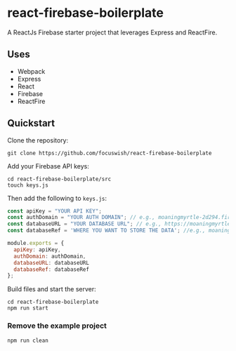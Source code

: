 # react-firebase-boilerplate

A ReactJs Firebase starter project that leverages Express and ReactFire. 

## Uses

- Webpack
- Express 
- React 
- Firebase
- ReactFire

## Quickstart

Clone the repository:

```
git clone https://github.com/focuswish/react-firebase-boilerplate
```

Add your Firebase API keys:

```
cd react-firebase-boilerplate/src
touch keys.js
```
Then add the following to <code>keys.js</code>:

```javascript
const apiKey = "YOUR API KEY";
const authDomain = "YOUR AUTH DOMAIN"; // e.g., moaningmyrtle-2d294.firebaseapp.com
const databaseURL = "YOUR DATABASE URL"; // e.g., https://moaningmyrtle-2d294.firebaseio.com
const databaseRef = 'WHERE YOU WANT TO STORE THE DATA'; //e.g., moaningmyrtle/items, where "moaningmyrtle" was the name of my app

module.exports = {
  apiKey: apiKey,
  authDomain: authDomain,
  databaseURL: databaseURL
  databaseRef: databaseRef
};
```

Build files and start the server:

```
cd react-firebase-boilerplate
npm run start
```

### Remove the example project

```
npm run clean
```




